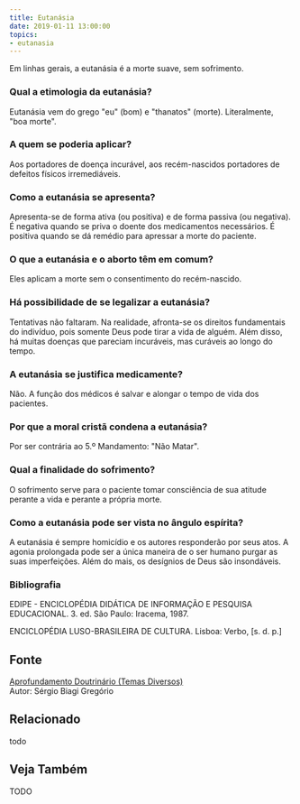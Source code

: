 ```yaml
---
title: Eutanásia
date: 2019-01-11 13:00:00
topics: 
- eutanasia
---
```


Em linhas gerais, a eutanásia é a morte suave, sem sofrimento.

### Qual a etimologia da eutanásia?
Eutanásia vem do grego "eu" (bom) e "thanatos" (morte). Literalmente,
"boa morte".

### A quem se poderia aplicar?
Aos portadores de doença incurável, aos recém-nascidos portadores de
defeitos físicos irremediáveis.

### Como a eutanásia se apresenta?
Apresenta-se de forma ativa (ou positiva) e de forma passiva (ou
negativa). É negativa quando se priva o doente dos medicamentos
necessários. É positiva quando se dá remédio para apressar a morte do
paciente.

### O que a eutanásia e o aborto têm em comum?
Eles aplicam a morte sem o consentimento do recém-nascido.

### Há possibilidade de se legalizar a eutanásia?
Tentativas não faltaram. Na realidade, afronta-se os direitos
fundamentais do indivíduo, pois somente Deus pode tirar a vida de
alguém. Além disso, há muitas doenças que pareciam incuráveis, mas
curáveis ao longo do tempo.

### A eutanásia se justifica medicamente?
Não. A função dos médicos é salvar e alongar o tempo de vida dos
pacientes.

### Por que a moral cristã condena a eutanásia?
Por ser contrária ao 5.º Mandamento: "Não Matar".

### Qual a finalidade do sofrimento?
O sofrimento serve para o paciente tomar consciência de sua atitude
perante a vida e perante a própria morte.

### Como a eutanásia pode ser vista no ângulo espírita?
A eutanásia é sempre homicídio e os autores responderão por seus atos. A
agonia prolongada pode ser a única maneira de o ser humano purgar as
suas imperfeições. Além do mais, os desígnios de Deus são insondáveis.


### Bibliografia
EDIPE - ENCICLOPÉDIA DIDÁTICA DE INFORMAÇÃO E PESQUISA EDUCACIONAL. 3.
ed. São Paulo: Iracema, 1987.

ENCICLOPÉDIA LUSO-BRASILEIRA DE CULTURA. Lisboa: Verbo, \[s. d. p.\]

## Fonte
[Aprofundamento Doutrinário (Temas Diversos)](https://sites.google.com/view/aprofundamentodoutrinario/eutanásia)  
Autor: Sérgio Biagi Gregório



## Relacionado
todo

## Veja Também
TODO


